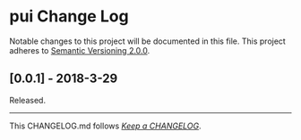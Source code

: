 #   pui Change Log

Notable changes to this project will be documented in this file. This project adheres to [Semantic Versioning 2.0.0](http://semver.org/).

##	[0.0.1] - 2018-3-29

Released.

---
This CHANGELOG.md follows [*Keep a CHANGELOG*](http://keepachangelog.com/).
